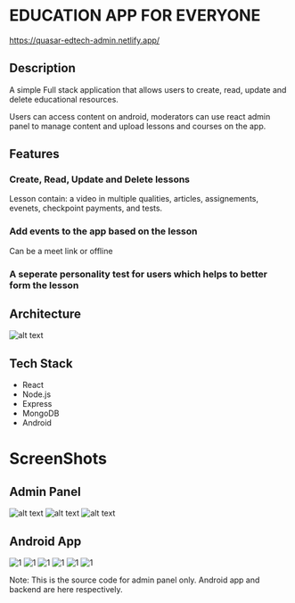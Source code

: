 # EDUCATION APP FOR EVERYONE
https://quasar-edtech-admin.netlify.app/

## Description
A simple Full stack application that allows users to create, read, update and delete educational resources. 

Users can access content on android, moderators can use react admin panel to manage content and upload lessons and courses on the app. 

## Features
### Create, Read, Update and Delete lessons 
Lesson contain: a video in multiple qualities, articles, assignements, evenets, checkpoint payments, and tests.

### Add events to the app based on the lesson
Can be a meet link or offline

### A seperate personality test for users which helps to better form the lesson

## Architecture

![alt text](image.png)

## Tech Stack
- React
- Node.js
- Express
- MongoDB
- Android

# ScreenShots

## Admin Panel
![alt text](image-3.png)
![alt text](image-1.png)
![alt text](image-2.png)

## Android App

![1](<1 (4).jpg>) ![1](<1 (5).jpg>) ![1](<1 (6).jpg>) ![1](<1 (1).jpg>) ![1](<1 (2).jpg>) ![1](<1 (3).jpg>)

Note: 
This is the source code for admin panel only. Android app and backend are here respectively.